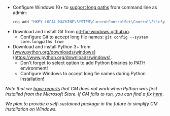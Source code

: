 ﻿* Configure Windows 10+ to [support long paths](https://learn.microsoft.com/en-us/windows/win32/fileio/maximum-file-path-limitation?tabs=registry#enable-long-paths-in-windows-10-version-1607-and-later) from command line as admin:
  ```bash
  reg add "HKEY_LOCAL_MACHINE\SYSTEM\CurrentControlSet\Control\FileSystem" /v LongPathsEnabled /t REG_DWORD /d 1 /f
  ```
* Download and install Git from [git-for-windows.github.io](https://git-for-windows.github.io).
  * Configure Git to accept long file names: `git config --system core.longpaths true`
* Download and install Python 3+ from [www.python.org/downloads/windows](https://www.python.org/downloads/windows).
  * Don't forget to select option to add Python binaries to PATH environment!
  * Configure Windows to accept long fie names during Python installation!

*Note that we [have reports](https://github.com/mlcommons/ck/issues/844) 
 that CM does not work when Python was first installed from the Microsoft Store.
 If CM fails to run, you can find a fix [here](https://stackoverflow.com/questions/57485491/python-python3-executes-in-command-prompt-but-does-not-run-correctly)*.

*We plan to provide a self-sustained package in the future to simplify CM installation on Windows.*
